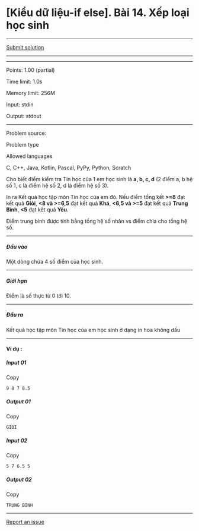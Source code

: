 # \[Kiểu dữ liệu-if else\]. Bài 14. Xếp loại học sinh



---

[Submit solution](http://oj.28tech.com.vn/problem/ifelse14/submit)

---
---

Points: 1.00 (partial)

Time limit: 1.0s

Memory limit: 256M

Input: stdin

Output: stdout

---

Problem source:

Problem type

Allowed languages

C, C++, Java, Kotlin, Pascal, PyPy, Python, Scratch

Cho biết điểm kiểm tra Tin học của 1 em học sinh là **a, b, c, d** (2 điểm a, b hệ số 1, c là điểm hệ số 2, d là điểm hệ số 3).

In ra Kết quả học tập môn Tin học của em đó. Nếu điểm tổng kết **\>=8** đạt kết quả **Giỏi**, **<8 và >=6,5** đạt kết quả **Khá**, **<6,5 và >=5** đạt kết quả **Trung Bình**, **<5** đạt kết quả **Yếu**.

Điểm trung bình được tính bằng tổng hệ số nhân vs điểm chia cho tổng hệ số.

---

##### Đầu vào

Một dòng chứa 4 số điểm của học sinh.

---

##### Giới hạn

Điểm là số thực từ 0 tới 10.

---

##### Đầu ra

Kết quả học tập môn Tin học của em học sinh ở dạng in hoa không dấu

---

#### Ví dụ :

##### Input 01

Copy

```
9 8 7 8.5

```

##### Output 01

Copy

```
GIOI

```

##### Input 02

Copy

```
5 7 6.5 5

```

##### Output 02

Copy

```
TRUNG BINH

```

---

[Report an issue](http://oj.28tech.com.vn/problem/ifelse14/tickets/new)